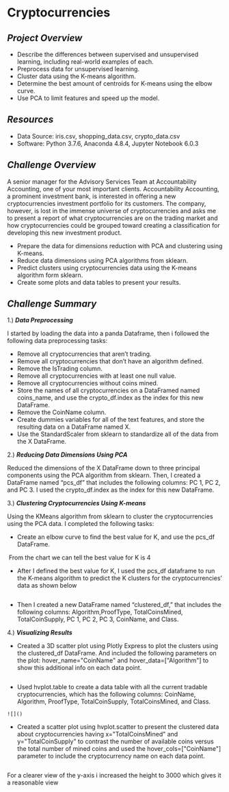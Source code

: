 # Cryptocurrencies

## ***Project Overview***

  * Describe the differences between supervised and unsupervised learning, including real-world examples of each.
  * Preprocess data for unsupervised learning.
  * Cluster data using the K-means algorithm.
  * Determine the best amount of centroids for K-means using the elbow curve.
  * Use PCA to limit features and speed up the model.
  
## ***Resources***

  * Data Source: iris.csv, shopping_data.csv, crypto_data.csv
  * Software: Python 3.7.6, Anaconda 4.8.4, Jupyter Notebook 6.0.3
  
## ***Challenge Overview***

A senior manager for the Advisory Services Team at Accountability Accounting, one of your most important clients. Accountability Accounting, a prominent investment bank, is interested in offering a new cryptocurrencies investment portfolio for its customers. The company, however, is lost in the immense universe of cryptocurrencies and asks me to present a report of what cryptocurrencies are on the trading market and how cryptocurrencies could be grouped toward creating a classification for developing this new investment product.

  * Prepare the data for dimensions reduction with PCA and clustering using K-means.
  * Reduce data dimensions using PCA algorithms from sklearn.
  * Predict clusters using cryptocurrencies data using the K-means algorithm form sklearn.
  * Create some plots and data tables to present your results.
 
## ***Challenge Summary***

1.) ***Data Preprocessing***

 I started by loading the data into a panda Dataframe, then i followed the following data preprocessing tasks:

   * Remove all cryptocurrencies that aren’t trading.
   * Remove all cryptocurrencies that don’t have an algorithm defined.
   * Remove the IsTrading column.
   * Remove all cryptocurrencies with at least one null value.
   * Remove all cryptocurrencies without coins mined.
   * Store the names of all cryptocurrencies on a DataFramed named coins_name, and use the crypto_df.index as the index for this new DataFrame.
   * Remove the CoinName column.
   * Create dummies variables for all of the text features, and store the resulting data on a DataFrame named X.
   * Use the StandardScaler from sklearn to standardize all of the data from the X DataFrame. 

2.) ***Reducing Data Dimensions Using PCA***

Reduced the dimensions of the X DataFrame down to three principal components using the PCA algorithm from sklearn. Then, I created a DataFrame named “pcs_df” that includes the following columns: PC 1, PC 2, and PC 3. I used the crypto_df.index as the index for this new DataFrame.

3.) ***Clustering Cryptocurrencies Using K-means***
 
Using the KMeans algorithm from sklearn to cluster the cryptocurrencies using the PCA data. I completed the following tasks:
   
   * Create an elbow curve to find the best value for K, and use the pcs_df DataFrame.

   ![]()
   From the chart we can tell the best value for K is 4

   * After I defined the best value for K, I used the pcs_df dataframe to run the K-means algorithm to predict the K clusters for the cryptocurrencies’ data as shown below

   ![]()

   * Then I created a new DataFrame named “clustered_df,” that includes the following columns: Algorithm,ProofType, TotalCoinsMined, TotalCoinSupply, PC 1, PC 2, PC 3, CoinName, and Class.

 4.) ***Visualizing Results***
 
   * Created a 3D scatter plot using Plotly Express to plot the clusters using the clustered_df DataFrame. And included the following parameters on the plot: hover_name="CoinName" and hover_data=["Algorithm"] to show this additional info on each data point.
   
   ![]()
   
   * Used hvplot.table to create a data table with all the current tradable cryptocurrencies, which has the following columns: CoinName, Algorithm, ProofType, TotalCoinSupply, TotalCoinsMined, and Class.
    
    ![]()
    
   * Created a scatter plot using hvplot.scatter to present the clustered data about cryptocurrencies having x="TotalCoinsMined" and y="TotalCoinSupply" to contrast the number of available coins versus the total number of mined coins and used the hover_cols=["CoinName"] parameter to include the cryptocurrency name on each data point.
   
   ![]()
   
   For a clearer view of the y-axis i increased the height to 3000 which gives it a reasonable view
   
   ![]()
